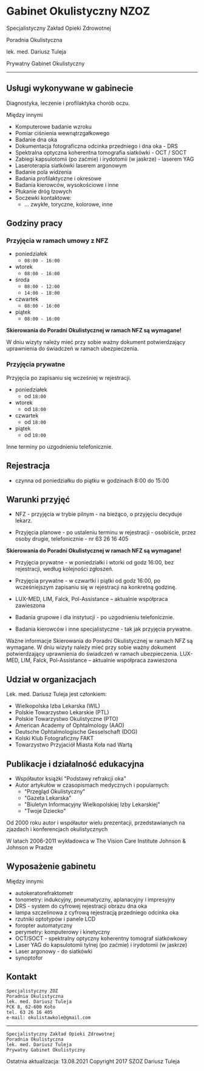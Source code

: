 # Gabinet Okulistyczny NZOZ

Specjalistyczny Zakład Opieki Zdrowotnej

Poradnia Okulistyczna

lek. med. Dariusz Tuleja

Prywatny Gabinet Okulistyczny

---

## Usługi wykonywane w gabinecie

Diagnostyka, leczenie i profilaktyka chorób oczu.

Między innymi

- Komputerowe badanie wzroku
- Pomiar ciśnienia wewnątrzgałkowego
- Badanie dna oka
- Dokumentacja fotograficzna odcinka przedniego i dna oka - DRS
- Spektralna optyczna koherentna tomografia siatkówki - OCT / SOCT
- Zabiegi kapsulotomii (po zaćmie) i irydotomii (w jaskrze) - laserem YAG
- Laseroterapia siatkówki laserem argonowym
- Badanie pola widzenia
- Badania profilaktyczne i okresowe
- Badania kierowców, wysokościowe i inne
- Płukanie dróg łzowych
- Soczewki kontaktowe:
  - ... zwykłe, toryczne, kolorowe, inne

## Godziny pracy

### Przyjęcia w ramach umowy z NFZ

- poniedziałek 
  - `08:00 - 16:00`
- wtorek 
  - `08:00 - 16:00`
- środa 
  - `08:00 - 12:00`
  - `14:00 - 18:00`
- czwartek 
  - `08:00 - 16:00`
- piątek 
  - `08:00 - 16:00`

**Skierowania do Poradni Okulistycznej w ramach NFZ są wymagane!**

W dniu wizyty należy mieć przy sobie ważny dokument potwierdzający uprawnienia do świadczeń w ramach ubezpieczenia.
 

### Przyjęcia prywatne

Przyjęcia po zapisaniu się wcześniej w rejestracji.

- poniedziałek 
  - od `18:00`
- wtorek 
  - od `18:00`
- czwartek 
  - od `18:00`
- piątek 
  - od `18:00`

Inne terminy po uzgodnieniu telefonicznie.

## Rejestracja

- czynna od poniedziałku do piątku w godzinach 8:00 do 15:00

## Warunki przyjęć

- NFZ - przyjęcia w trybie pilnym - na bieżąco, o przyjęciu decyduje lekarz.

- Przyjęcia planowe - po ustaleniu terminu w rejestracji - osobiście, przez osoby drugie, telefonicznie - nr 63 26 16 405

**Skierowania do Poradni Okulistycznej w ramach NFZ są wymagane!**

- Przyjęcia prywatne - w poniedziałki i wtorki od godz 16:00, bez rejestracji, według kolejności zgłoszeń.

- Przyjęcia prywatne - w czwartki i piątki od godz 16:00, po wcześniejszym zapisaniu się w rejestracji na konkretną godzinę.

- LUX-MED, LIM, Falck, Pol-Assistance – aktualnie współpraca zawieszona

- Badania grupowe i dla instytucji - po uzgodnieniu telefonicznie.

- Badania kierowców i inne specjalistyczne - tak jak przyjęcia prywatne.

Ważne informacje
Skierowania do Poradni Okulistycznej w ramach NFZ są wymagane.
W dniu wizyty należy mieć przy sobie ważny dokument potwierdzający uprawnienia do świadczeń w ramach ubezpieczenia.
LUX-MED, LIM, Falck, Pol-Assistance – aktualnie współpraca zawieszona

## Udział w organizacjach

Lek. med. Dariusz Tuleja jest członkiem:

- Wielkopolska Izba Lekarska (WIL)
- Polskie Towarzystwo Lekarskie (PTL)
- Polskie Towarzystwo Okulistyczne (PTO)
- American Academy of Ophtalmology (AAO)
- Deutsche Ophtalmologische Gesselschaft (DOG)
- Kolski Klub Fotograficzny FAKT
- Towarzystwo Przyjaciół Miasta Koła nad Wartą

## Publikacje i działalność edukacyjna

- Współautor książki "Podstawy refrakcji oka"
- Autor artykułów w czasopismach medycznych i popularnych:
  - "Przegląd Okulistyczny"
  - "Gazeta Lekarska"
  - "Biuletyn Informacyjny Wielkopolskiej Izby Lekarskiej"
  - "Twoje Dziecko"

Od 2000 roku autor i współautor wielu prezentacji, przedstawianych na zjazdach i konferencjach okulistycznych

W latach 2006-2011 wykładowca w The Vision Care Institute Johnson & Johnson w Pradze

## Wyposażenie gabinetu

Między innymi:

- autokeratorefraktometr
- tonometry: indukcyjny, pneumatyczny, aplanacyjny i impresyjny
- DRS - system do cyfrowej rejestracji obrazu dna oka
- lampa szczelinowa z cyfrową rejestracją przedniego odcinka oka
- rzutniki optotypów i panele LCD
- foropter automatyczny
- perymetry: komputerowy i kinetyczny
- OCT/SOCT - spektralny optyczny koherentny tomograf siatkówkowy
- Laser YAG do kapsulotomii tylnej (po zaćmie) i irydotomii (w jaskrze)
- Laser argonowy - do siatkówki
- synoptofor

## Kontakt

```
Specjalistyczny ZOZ
Poradnia Okulistyczna
lek. med. Dariusz Tuleja
PCK 8, 62-600 Koło
tel. 63 26 16 405
e-mail: okulistawkole@gmail.com
```

---

```
Specjalistyczny Zakład Opieki Zdrowotnej
Poradnia Okulistyczna
lek. med. Dariusz Tuleja
Prywatny Gabinet Okulistyczny
```

Ostatnia aktualizacja: 13.08.2021
Copyright 2017 SZOZ Dariusz Tuleja
